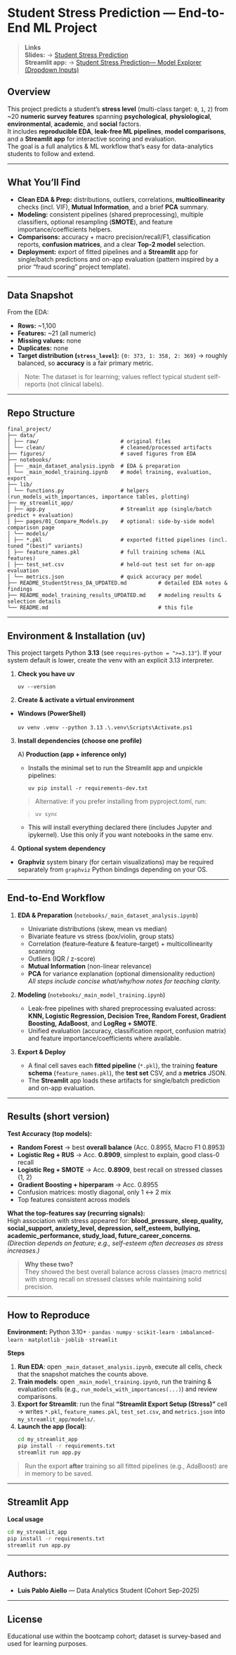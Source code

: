 # Student Stress Prediction — End-to-End ML Project

> **Links**  
> **Slides:** → [Student Stress Prediction](https://www.canva.com/design/DAG3FBg1QyA/JIeaf5_BqknLrb2mvHibbw/edit?utm_content=DAG3FBg1QyA&utm_campaign=designshare&utm_medium=link2&utm_source=sharebutton)  
> **Streamlit app:** → [Student Stress Prediction— Model Explorer (Dropdown Inputs)](https://finalproject-3ayxr2iyk4pzmubour3zpm.streamlit.app/#student-stress-model-explorer) 

## Overview
This project predicts a student’s **stress level** (multi-class target: `0`, `1`, `2`) from ~20 **numeric survey features** spanning **psychological**, **physiological**, **environmental**, **academic**, and **social** factors.  
It includes **reproducible EDA**, **leak-free ML pipelines**, **model comparisons**, and a **Streamlit app** for interactive scoring and evaluation.  
The goal is a full analytics & ML workflow that’s easy for data-analytics students to follow and extend.

---

## What You’ll Find
- **Clean EDA & Prep:** distributions, outliers, correlations, **multicollinearity** checks (incl. VIF), **Mutual Information**, and a brief **PCA** summary.  
- **Modeling:** consistent pipelines (shared preprocessing), multiple classifiers, optional resampling (**SMOTE**), and feature importance/coefficients helpers.  
- **Comparisons:** accuracy + macro precision/recall/F1, classification reports, **confusion matrices**, and a clear **Top-2 model** selection.  
- **Deployment:** export of fitted pipelines and a **Streamlit** app for single/batch predictions and on-app evaluation (pattern inspired by a prior “fraud scoring” project template).

---

## Data Snapshot
From the EDA:
- **Rows:** ~1,100  
- **Features:** ~21 (all numeric)  
- **Missing values:** none  
- **Duplicates:** none  
- **Target distribution (`stress_level`):** `{0: 373, 1: 358, 2: 369}` → roughly balanced, so **accuracy** is a fair primary metric.

> Note: The dataset is for learning; values reflect typical student self-reports (not clinical labels).

---

## Repo Structure

```
final_project/
├── data/
│ ├── raw/                          # original files
│ └── clean/                        # cleaned/processed artifacts
├── figures/                        # saved figures from EDA
├── notebooks/
│ ├── _main_dataset_analysis.ipynb  # EDA & preparation
│ └── _main_model_training.ipynb    # model training, evaluation, export
├── lib/
│ └── functions.py                  # helpers (run_models_with_importances, importance tables, plotting)
├── my_streamlit_app/
│ ├── app.py                        # Streamlit app (single/batch predict + evaluation)
│ ├── pages/01_Compare_Models.py    # optional: side-by-side model comparison page
│ └── models/
│ ├── *.pkl                         # exported fitted pipelines (incl. tuned “(best)” variants)
│ ├── feature_names.pkl             # full training schema (ALL features)
│ ├── test_set.csv                  # held-out test set for on-app evaluation
│ └── metrics.json                  # quick accuracy per model
├── README_StudentStress_DA_UPDATED.md          # detailed EDA notes & findings
├── README_model_training_results_UPDATED.md    # modeling results & selection details
└── README.md                                   # this file
```

---

## Environment & Installation (uv)

This project targets Python **3.13** (see `requires-python = ">=3.13"`). If your system default is lower, create the venv with an explicit 3.13 interpreter. 

1) **Check you have uv**

   `uv --version`

2) **Create & activate a virtual environment**

- **Windows (PowerShell)**

   `uv venv .venv --python 3.13`
   `.\.venv\Scripts\Activate.ps1`

3) **Install dependencies (choose one profile)**

   A) **Production (app + inference only)**
   - Installs the minimal set to run the Streamlit app and unpickle pipelines:

      `uv pip install -r requirements-dev.txt`

   >  Alternative: if you prefer installing from pyproject.toml, run:
      
   >   `uv sync`

   -  This will install everything declared there (includes Jupyter and ipykernel). Use this only if you want notebooks in the same env.

4) **Optional system dependency**

- **Graphviz** system binary (for certain visualizations) may be required separately from `graphviz` Python bindings depending on your OS.

---

## End-to-End Workflow
1) **EDA & Preparation** (`notebooks/_main_dataset_analysis.ipynb`)  
   - Univariate distributions (skew, mean vs median)  
   - Bivariate feature vs stress (box/violin, group stats)  
   - Correlation (feature–feature & feature–target) + multicollinearity scanning  
   - Outliers (IQR / z-score)  
   - **Mutual Information** (non-linear relevance)  
   - **PCA** for variance explanation (optional dimensionality reduction)  
   _All steps include concise what/why/how notes for teaching clarity._

2) **Modeling** (`notebooks/_main_model_training.ipynb`)  
   - Leak-free pipelines with shared preprocessing evaluated across:  
     **KNN, Logistic Regression, Decision Tree, Random Forest, Gradient Boosting, AdaBoost**, and **LogReg + SMOTE**.  
   - Unified evaluation (accuracy, classification report, confusion matrix) and feature importance/coefficients where available.

3) **Export & Deploy**  
   - A final cell saves each **fitted pipeline** (`*.pkl`), the training **feature schema** (`feature_names.pkl`), the **test set** CSV, and a **metrics** JSON.  
   - The **Streamlit** app loads these artifacts for single/batch prediction and on-app evaluation.

---

## Results (short version)
**Test Accuracy (top models):**
- **Random Forest** → best **overall balance** (Acc. 0.8955, Macro F1 0.8953)
- **Logistic Reg + RUS** → Acc. **0.8909**, simplest to explain, good class-0 recall
- **Logistic Reg + SMOTE** → Acc. **0.8909**, best recall on stressed classes (1, 2)
- **Gradient Boosting + hiperparam** → Acc. 0.8955
- Confusion matrices: mostly diagonal, only 1 ↔ 2 mix
- Top features consistent across models


**What the top-features say (recurring signals):**  
High association with stress appeared for: **blood_pressure, sleep_quality, social_support, anxiety_level, depression, self_esteem, bullying, academic_performance, study_load, future_career_concerns**.  
*(Direction depends on feature; e.g., self-esteem often decreases as stress increases.)*

> **Why these two?**  
They showed the best overall balance across classes (macro metrics) with strong recall on stressed classes while maintaining solid precision.

---

## How to Reproduce
**Environment:** Python 3.10+ · `pandas` · `numpy` · `scikit-learn` · `imbalanced-learn` · `matplotlib` · `joblib` · `streamlit`

**Steps**
1. **Run EDA**: open `_main_dataset_analysis.ipynb`, execute all cells, check that the snapshot matches the counts above.  
2. **Train models**: open `_main_model_training.ipynb`, run the training & evaluation cells (e.g., `run_models_with_importances(...)`) and review comparisons.  
3. **Export for Streamlit**: run the final **“Streamlit Export Setup (Stress)”** cell → writes `*.pkl`, `feature_names.pkl`, `test_set.csv`, and `metrics.json` into `my_streamlit_app/models/`.  
4. **Launch the app (local)**:
   ```bash
   cd my_streamlit_app
   pip install -r requirements.txt
   streamlit run app.py

> Run the export **after** training so all fitted pipelines (e.g., AdaBoost) are in memory to be saved.

---

## Streamlit App
**Local usage**
```bash
cd my_streamlit_app
pip install -r requirements.txt
streamlit run app.py
```

---

## Authors:

- **Luis Pablo Aiello** — Data Analytics Student (Cohort Sep-2025)

---

## License
Educational use within the bootcamp cohort; dataset is survey-based and used for learning purposes.